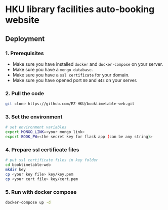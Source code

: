 # HKU library facilities auto-booking website

## Deployment
### 1. Prerequisites
* Make sure you have installed `docker` and `docker-compose` on your server.
* Make sure you have a `mongo database`.
* Make sure you have a `ssl certificate` for your domain.
* Make sure you have opened port `80` and `443` on your server.

### 2. Pull the code
```bash
git clone https://github.com/EZ-HKU/booktimetable-web.git
```
### 3. Set the environment
```bash
# set environment variables
export MONGO_LINK=<your mongo link>
export BOOK_PW=<the secret key for flask app (can be any string)>
```
### 4. Prepare ssl certificate files
```bash
# put ssl certificate files in key folder
cd booktimetable-web
mkdir key
cp <your key file> key/key.pem
cp <your cert file> key/cert.pem
```
### 5. Run with docker compose
```bash
docker-compose up -d
```